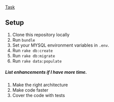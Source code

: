 [Task](https://github.com/membean/task-1909/blob/master/TASKS.md)

## Setup

1. Clone this repository locally
1. Run `bundle`
1. Set your MYSQL environment variables in `.env`.
1. Run `rake db:create`
1. Run `rake db:migrate`
1. Run `rake data:populate`

##### List enhancements if I have more time.

1. Make the right architecture
1. Make code faster
1. Cover the code with tests
